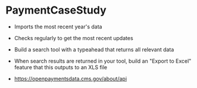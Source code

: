 # PaymentCaseStudy

- Imports the most recent year's data
- Checks regularly to get the most recent updates
- Build a search tool with a typeahead that returns all relevant data
- When search results are returned in your tool, build an "Export to Excel" feature that this outputs to an XLS file

- https://openpaymentsdata.cms.gov/about/api
